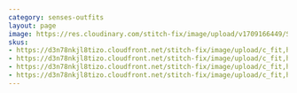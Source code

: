 ```yaml
---
category: senses-outfits
layout: page
image: https://res.cloudinary.com/stitch-fix/image/upload/v1709166449/Style_studio/Styleshuffle/2023-09-26_W_OLOF_G07_02805.jpg
skus:
- https://d3n78nkjl8tizo.cloudfront.net/stitch-fix/image/upload/c_fit,h_720,w_862/v1667604345/jyptdskkwqutv8un0erl.jpg
- https://d3n78nkjl8tizo.cloudfront.net/stitch-fix/image/upload/c_fit,h_720,w_862/v1662215128/r5njg8zxww7r5mbgzpv1.jpg
- https://d3n78nkjl8tizo.cloudfront.net/stitch-fix/image/upload/c_fit,h_720,w_862/v1699780920/u7lhqmhc8yjaj5nzpg9z.jpg
- https://d3n78nkjl8tizo.cloudfront.net/stitch-fix/image/upload/c_fit,h_720,w_862/v1694150920/lncwxafhanfhu7xtulnd.jpg
---
```


